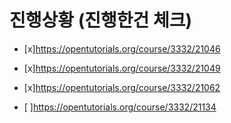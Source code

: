 
# 진행상황 (진행한건 체크)

- [x]<https://opentutorials.org/course/3332/21046>

- [x]<https://opentutorials.org/course/3332/21049>

- [x]<https://opentutorials.org/course/3332/21062>

- [ ]<https://opentutorials.org/course/3332/21134>